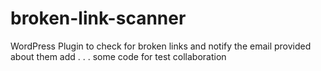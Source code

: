 # broken-link-scanner

WordPress Plugin to check for broken links and notify the email provided about them
add . . . some code for test collaboration
